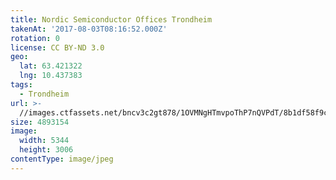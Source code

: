 ```yaml
---
title: Nordic Semiconductor Offices Trondheim
takenAt: '2017-08-03T08:16:52.000Z'
rotation: 0
license: CC BY-ND 3.0
geo:
  lat: 63.421322
  lng: 10.437383
tags:
  - Trondheim
url: >-
  //images.ctfassets.net/bncv3c2gt878/1OVMNgHTmvpoThP7nQVPdT/8b1df58f9c4af85646ca4569c970f744/nordic-semiconductor-offices-trondheim_36407780905_o
size: 4893154
image:
  width: 5344
  height: 3006
contentType: image/jpeg
---
```



